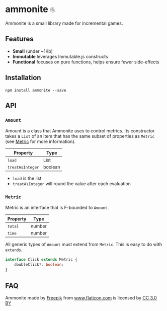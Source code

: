 # ammonite ![ammonite](media/ammonite.png)

Ammonite is a small library made for incremental games.

## Features
- **Small** (under ~1Kb)
- **Immutable** leverages Immutable.js constructs
- **Functional** focuses on pure functions, helps ensure fewer side-effects

## Installation

`npm install ammonite --save`

## API

### `Amount`

Amount is a class that Ammonite uses to control metrics. Its constructor takes a `List` of an item that has the same subset of properties as `Metric` (see [Metric](#Metric) for more information).

| Property       | Type                   |
|----------------|------------------------|
| `load`           | List<T extends Metric> |
| `treatAsInteger` | boolean                |

- `load` is the list
- `treatAsInteger` will round the value after each evaluation

### `Metric`

Metric is an interface that is F-bounded to `Amount`.

| Property | Type   |
|----------|--------|
| `total`    | number |
| `time`     | number |

All generic types of `Amount` must extend from `Metric`. This is easy to do with `extends`.

```Typescript
interface Click extends Metric {
    doubleClick?: boolean;
}
```


## FAQ


Ammonite made by <a href="http://www.freepik.com" title="Freepik">Freepik</a> from <a href="http://www.flaticon.com" title="Flaticon">www.flaticon.com</a> is licensed by <a href="http://creativecommons.org/licenses/by/3.0/" title="Creative Commons BY 3.0" target="_blank">CC 3.0 BY</a>
